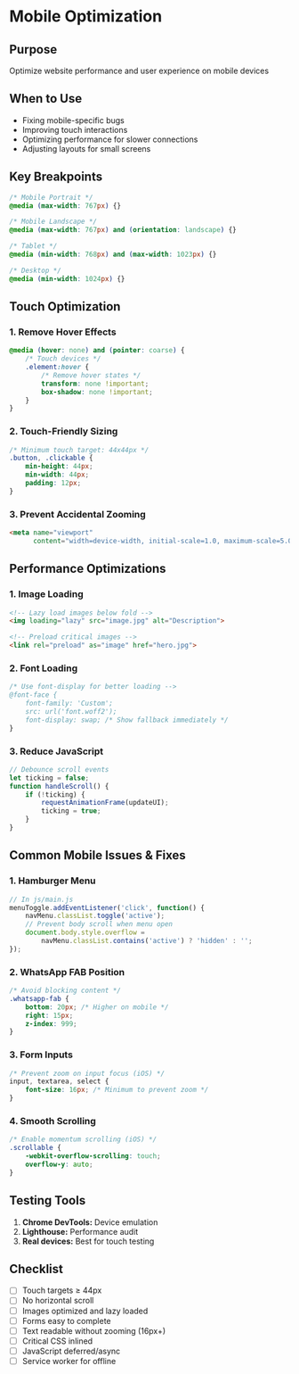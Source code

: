 # Mobile Optimization

## Purpose
Optimize website performance and user experience on mobile devices

## When to Use
- Fixing mobile-specific bugs
- Improving touch interactions
- Optimizing performance for slower connections
- Adjusting layouts for small screens

## Key Breakpoints
```css
/* Mobile Portrait */
@media (max-width: 767px) {}

/* Mobile Landscape */
@media (max-width: 767px) and (orientation: landscape) {}

/* Tablet */
@media (min-width: 768px) and (max-width: 1023px) {}

/* Desktop */
@media (min-width: 1024px) {}
```

## Touch Optimization

### 1. Remove Hover Effects
```css
@media (hover: none) and (pointer: coarse) {
    /* Touch devices */
    .element:hover {
        /* Remove hover states */
        transform: none !important;
        box-shadow: none !important;
    }
}
```

### 2. Touch-Friendly Sizing
```css
/* Minimum touch target: 44x44px */
.button, .clickable {
    min-height: 44px;
    min-width: 44px;
    padding: 12px;
}
```

### 3. Prevent Accidental Zooming
```html
<meta name="viewport"
      content="width=device-width, initial-scale=1.0, maximum-scale=5.0">
```

## Performance Optimizations

### 1. Image Loading
```html
<!-- Lazy load images below fold -->
<img loading="lazy" src="image.jpg" alt="Description">

<!-- Preload critical images -->
<link rel="preload" as="image" href="hero.jpg">
```

### 2. Font Loading
```css
/* Use font-display for better loading -->
@font-face {
    font-family: 'Custom';
    src: url('font.woff2');
    font-display: swap; /* Show fallback immediately */
}
```

### 3. Reduce JavaScript
```javascript
// Debounce scroll events
let ticking = false;
function handleScroll() {
    if (!ticking) {
        requestAnimationFrame(updateUI);
        ticking = true;
    }
}
```

## Common Mobile Issues & Fixes

### 1. Hamburger Menu
```javascript
// In js/main.js
menuToggle.addEventListener('click', function() {
    navMenu.classList.toggle('active');
    // Prevent body scroll when menu open
    document.body.style.overflow =
        navMenu.classList.contains('active') ? 'hidden' : '';
});
```

### 2. WhatsApp FAB Position
```css
/* Avoid blocking content */
.whatsapp-fab {
    bottom: 20px; /* Higher on mobile */
    right: 15px;
    z-index: 999;
}
```

### 3. Form Inputs
```css
/* Prevent zoom on input focus (iOS) */
input, textarea, select {
    font-size: 16px; /* Minimum to prevent zoom */
}
```

### 4. Smooth Scrolling
```css
/* Enable momentum scrolling (iOS) */
.scrollable {
    -webkit-overflow-scrolling: touch;
    overflow-y: auto;
}
```

## Testing Tools
1. **Chrome DevTools:** Device emulation
2. **Lighthouse:** Performance audit
3. **Real devices:** Best for touch testing

## Checklist
- [ ] Touch targets ≥ 44px
- [ ] No horizontal scroll
- [ ] Images optimized and lazy loaded
- [ ] Forms easy to complete
- [ ] Text readable without zooming (16px+)
- [ ] Critical CSS inlined
- [ ] JavaScript deferred/async
- [ ] Service worker for offline